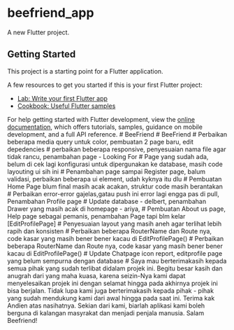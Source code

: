 # beefriend_app

A new Flutter project.

## Getting Started

This project is a starting point for a Flutter application.

A few resources to get you started if this is your first Flutter project:

- [Lab: Write your first Flutter app](https://docs.flutter.dev/get-started/codelab)
- [Cookbook: Useful Flutter samples](https://docs.flutter.dev/cookbook)

For help getting started with Flutter development, view the
[online documentation](https://docs.flutter.dev/), which offers tutorials,
samples, guidance on mobile development, and a full API reference.
#   B e e F r i e n d  
 #   B e e F r i e n d  
 #   P e r b a i k a n   b e b e r a p a   m e d i a   q u e r y   u n t u k   c o l o r ,   p e m b u a t a n   2   p a g e   b a r u ,   e d i t   d e p e d e n c i e s  
 #   p e r b a i k a n   b e b e r a p a   r e s p o n s i v e ,   p e n y e s u a i a n   n a m a   f i l e   a g a r   t i d a k   r a n c u ,   p e n a m b a h a n   p a g e   -   L o o k i n g   F o r  
 #   P a g e   y a n g   s u d a h   a d a ,   b e l u m   d i   c e k   l a g i   k o n f i g u r a s i   u n t u k   d i p e r g u n a k a n   k e   d a t a b a s e ,   m a s i h   c o d e   l a y o u t i n g   u i   s i h   i n i  
 #   P e n a m b a h a n   p a g e   s a m p a i   R e g i s t e r   p a g e ,   b a l u m   v a l i d a s i ,   p e r b a i k a n   b e b e r a p a   u i   e l e m e n t ,   u d a h   k y k n y a   i t u   d l u    
 #   P e m b u a t a n   H o m e   P a g e   b l u m   f i n a l   m a s i h   a c a k   a c a k a n ,   s t r u k t u r   c o d e   m a s i h   b e r a n t a k a n  
 #   P e r b a i k a n   e r r o r - e r r o r   g a j e l a s , g a t a u   p u s h   i n i   e r r o r   l a g i   e n g g a   p a s   d i   p u l l ,   P e n a m b a h a n   P r o f i l e   p a g e  
 #   U p d a t e   d a t a b a s e   -   d e l b e r t ,   p e n a m b a h a n   D r a w e r   y a n g   m a s i h   a c a k   d i   h o m e p a g e   -   a r i y a ,    
 #   P e m b u a t a n   A b o u t   u s   p a g e ,   H e l p   p a g e   s e b a g a i   p e m a n i s ,   p e n a m b a h a n   P a g e   t a p i   b l m   k e l a r   [ E d i t P r o f i l e P a g e ]  
 #   P e n y e s u a i a n   l a y o u t   y a n g   m a s i h   a n e h   a g a r   t e r l i h a t   l e b i h   r a p i h   d a n   k o n s i s t e n  
 #   P e r b a i k a n   b e b e r a p a   R o u t e r N a m e   d a n   R o u t e   n y a ,   c o d e   k a s a r   y a n g   m a s i h   b e n e r   b e n e r   k a c a u   d i   E d i t P r o f i l e P a g e ( )  
 #   P e r b a i k a n   b e b e r a p a   R o u t e r N a m e   d a n   R o u t e   n y a ,   c o d e   k a s a r   y a n g   m a s i h   b e n e r   b e n e r   k a c a u   d i   E d i t P r o f i l e P a g e ( )  
 #   U p d a t e   C h a t p a g e   i c o n   r e p o r t ,   e d i t p r o f i l e   p a g e   y a n g   b e l u m   s e m p u r n a   d e n g a n   d a t a b a s e  
 #   S a y a   m a u   b e r t e r i m a k a s i h   k e p a d a   s e m u a   p i h a k   y a n g   s u d a h   t e r l i b a t   d i d a l a m   p r o j e k   i n i .   B e g i t u   b e s a r   k a s i h   d a n   a n u g r a h   d a r i   y a n g   m a h a   k u a s a ,   k a r e n a   s e i z i n - N y a   k a m i   d a p a t   m e n y e l e s a i k a n   p r o j e k   i n i   d e n g a n   s e l a m a t   h i n g g a   p a d a   a k h i r n y a   p r o j e k   i n i   b i s a   b e r j a l a n .   T i d a k   l u p a   k a m i   j u g a   b e r t e r i m a k a s i h   k e p a d a   p i h a k   -   p i h a k   y a n g   s u d a h   m e n d u k u n g   k a m i   d a r i   a w a l   h i n g g a   p a d a   s a a t   i n i .   T e r i m a   k a k   A n d i e n   a t a s   n a s i h a t n y a .   S e k i a n   d a r i   k a m i ,   b i a r l a h   a p l i k a s i   k a m i   b o l e h   b e r g u n a   d i   k a l a n g a n   m a s y r a k a t   d a n   m e n j a d i   p e n j a l a   m a n u s i a .   S a l a m   B e e f r i e n d !  
 